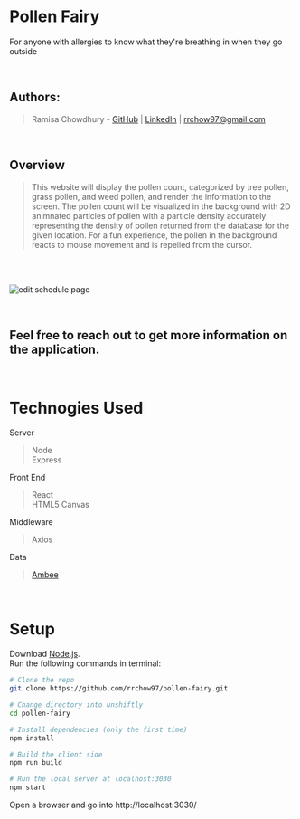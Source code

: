# Pollen Fairy #

For anyone with allergies to know what they're breathing in when they go outside

<br/>

## Authors: ##

> Ramisa Chowdhury - [GitHub](https://github.com/rrchow97) | [LinkedIn](https://www.linkedin.com/in/ramisachowdhury/) | [rrchow97@gmail.com](mailto:rrchow97@gmail.com?subject=[GitHub]%20Pollen%20Fairy)

<br>

## Overview ##
  > This website will display the pollen count, categorized by tree pollen, grass pollen, and weed pollen, and render the information to the screen. The pollen count will be visualized in the background with 2D animnated particles of pollen with a particle density accurately representing the density of pollen returned from the database for the given location. For a fun experience, the pollen in the background reacts to mouse movement and is repelled from the cursor.
<br/>
<br/>

![edit schedule page](pollen_fairy.gif)

<br/>

## Feel free to reach out to get more information on the application.

<br/>

# Technogies Used #

Server <br/>
>Node <br/>
>Express <br/>

Front End <br/>
>React <br/>
>HTML5 Canvas <br/>

Middleware <br/>
>Axios <br/>

Data <br/>
>[Ambee](https://www.getambee.com/ "Ambee's Homepage") <br/>

<br/>

# Setup #

Download [Node.js](https://nodejs.org/en/download/). <br>
Run the following commands in terminal:

``` bash
# Clone the repo
git clone https://github.com/rrchow97/pollen-fairy.git

# Change directory into unshiftly
cd pollen-fairy

# Install dependencies (only the first time)
npm install

# Build the client side
npm run build

# Run the local server at localhost:3030
npm start
```

Open a browser and go into http://localhost:3030/ <br/>
